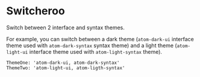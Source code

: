 # Switcheroo

Switch between 2 interface and syntax themes.

For example, you can switch between a dark theme (`atom-dark-ui` interface theme used with `atom-dark-syntax` syntax theme) and
a light theme (`atom-light-ui` interface theme used with `atom-light-syntax` theme).

```
ThemeOne: 'atom-dark-ui, atom-dark-syntax'
ThemeTwo: 'atom-light-ui, atom-ligth-syntax'
```

